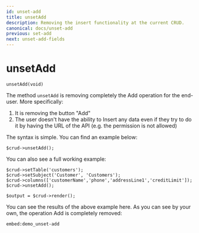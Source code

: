 ```yaml
---
id: unset-add
title: unsetAdd
description: Removing the insert functionality at the current CRUD. 
canonical: docs/unset-add
previous: set-add
next: unset-add-fields
---
```


# unsetAdd

<pre><code class="language-php">unsetAdd(void)</code></pre>
The method <code>unsetAdd</code> is removing completely the Add operation for the end-user. More specifically:
<ol>
   <li>It is removing the button "Add"</li>
   <li>The user doesn't have the ability to Insert any data even if they try to do it by having the URL of the API (e.g. the permission is not allowed)</li>
</ol>

The syntax is simple. You can find an example below:
<pre><code class="language-php">$crud->unsetAdd();</code></pre>

You can also see a full working example:

<pre><code class="language-php">$crud->setTable('customers');
$crud->setSubject('Customer', 'Customers');
$crud->columns(['customerName','phone','addressLine1','creditLimit']);
$crud->unsetAdd();

$output = $crud->render();</code></pre>

You can see the results of the above example here. As you can see by your own, the operation Add is completely removed:

`embed:demo_unset-add`